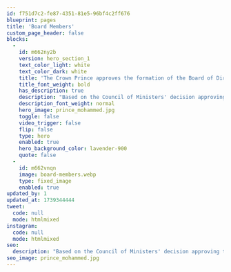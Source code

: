 ```yaml
---
id: f751d7c2-fe87-4351-81e5-96bf4c2ff676
blueprint: pages
title: 'Board Members'
custom_page_header: false
blocks:
  -
    id: m662ny2b
    version: hero_section_1
    text_color_light: white
    text_color_dark: white
    title: 'The Crown Prince approves the formation of the Board of Directors of Mahd Sports Academy.'
    title_font_weight: bold
    has_description: true
    description: "Based on the Council of Ministers' decision approving the organizational arrangements for Mahd Sports Academy, which stipulates that His Highness the Minister of Sports shall serve as the President of the Academy, with membership comprising no fewer than five individuals possessing expertise and specialization in the Academy's field of work."
    description_font_weight: normal
    hero_image: prince_mohammed.jpg
    toggle: false
    video_trigger: false
    flip: false
    type: hero
    enabled: true
    hero_background_color: lavender-900
    quote: false
  -
    id: m662vnqn
    image: board-members.webp
    type: fixed_image
    enabled: true
updated_by: 1
updated_at: 1739344444
tweet:
  code: null
  mode: htmlmixed
instagram:
  code: null
  mode: htmlmixed
seo:
  description: "Based on the Council of Ministers' decision approving the organizational arrangements for Mahd Sports Academy, which stipulates that His Highness the Minister of Sports shall serve as the President of the Academy, with membership comprising no fewer than five individuals possessing expertise and specialization in the Academy's field of work."
seo_image: prince_mohammed.jpg
---
```

